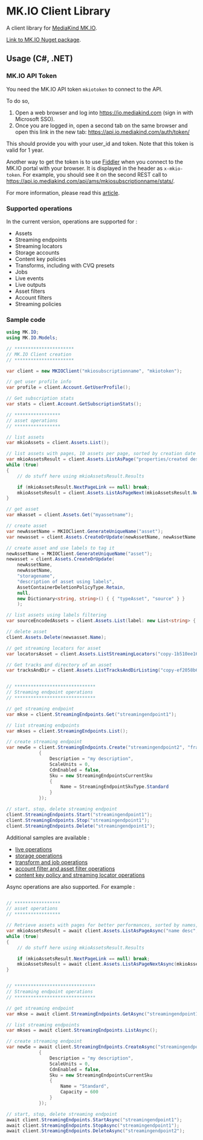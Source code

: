 # MK.IO Client Library

A client library for [MediaKind MK.IO](https://io.mediakind.com/).

[Link to MK.IO Nuget package](https://www.nuget.org/packages/MK.IO).

## Usage (C#, .NET)

### MK.IO API Token

You need the MK.IO API token `mkiotoken` to connect to the API.

To do so,

1. Open a web browser and log into https://io.mediakind.com (sign in with Microsoft SSO).
1. Once you are logged in, open a second tab on the same browser and open this link in the new tab: https://api.io.mediakind.com/auth/token/

This should provide you with your user_id and token. Note that this token is valid for 1 year.

Another way to get the token is to use [Fiddler](https://www.telerik.com/fiddler) when you connect to the MK.IO portal with your browser.
It is displayed in the header as `x-mkio-token`. For example, you should see it on the second REST call to https://api.io.mediakind.com/api/ams/mkiosubscriptionname/stats/.

For more information, please read this [article](https://support.mediakind.com/portal/en/kb/articles/how-to-use-mkio-apis-step-by-step).

### Supported operations

In the current version, operations are supported for :

- Assets
- Streaming endpoints
- Streaming locators
- Storage accounts
- Content key policies
- Transforms, including with CVQ presets
- Jobs
- Live events
- Live outputs
- Asset filters
- Account filters
- Streaming policies

### Sample code

```csharp
using MK.IO;
using MK.IO.Models;

// **********************
// MK.IO Client creation
// **********************

var client = new MKIOClient("mkiosubscriptionname", "mkiotoken");

// get user profile info
var profile = client.Account.GetUserProfile();

// Get subscription stats
var stats = client.Account.GetSubscriptionStats();

// *****************
// asset operations
// *****************

// list assets
var mkioAssets = client.Assets.List();

// list assets with pages, 10 assets per page, sorted by creation date
var mkioAssetsResult = client.Assets.ListAsPage("properties/created desc", null, null, null, 10);
while (true)
{
    // do stuff here using mkioAssetsResult.Results

    if (mkioAssetsResult.NextPageLink == null) break;
    mkioAssetsResult = client.Assets.ListAsPageNext(mkioAssetsResult.NextPageLink);
}

// get asset
var mkasset = client.Assets.Get("myassetname");

// create asset
var newAssetName = MKIOClient.GenerateUniqueName("asset");
var newasset = client.Assets.CreateOrUpdate(newAssetName, newAssetName, "storagename", "description of my asset");

// create asset and use labels to tag it
newAssetName = MKIOClient.GenerateUniqueName("asset");
newasset = client.Assets.CreateOrUpdate(
    newAssetName,
    newAssetName,
    "storagename",
    "description of asset using labels",
    AssetContainerDeletionPolicyType.Retain,
    null,
    new Dictionary<string, string>() { { "typeAsset", "source" } }
    );

// list assets using labels filtering
var sourceEncodedAssets = client.Assets.List(label: new List<string> { "typeAsset=source" });

// delete asset
client.Assets.Delete(newsasset.Name);

// get streaming locators for asset
var locatorsAsset = client.Assets.ListStreamingLocators("copy-1b510ee166");

// Get tracks and directory of an asset
var tracksAndDir = client.Assets.ListTracksAndDirListing("copy-ef2058b692");


// ******************************
// Streaming endpoint operations
// ******************************

// get streaming endpoint
var mkse = client.StreamingEndpoints.Get("streamingendpoint1");

// list streaming endpoints
var mkses = client.StreamingEndpoints.List();

// create streaming endpoint
var newSe = client.StreamingEndpoints.Create("streamingendpoint2", "francecentral", new StreamingEndpointProperties
            {
                Description = "my description",
                ScaleUnits = 0,
                CdnEnabled = false,
                Sku = new StreamingEndpointsCurrentSku
                {
                    Name = StreamingEndpointSkuType.Standard
                }
            });

// start, stop, delete streaming endpoint
client.StreamingEndpoints.Start("streamingendpoint1");
client.StreamingEndpoints.Stop("streamingendpoint1");
client.StreamingEndpoints.Delete("streamingendpoint1");
```

Additional samples are available :

- [live operations](https://github.com/xpouyat/MK.IO/blob/master/SampleLiveOperations.md) 
- [storage operations](https://github.com/xpouyat/MK.IO/blob/master/SampleStorageOperations.md)
- [transform and job operations](https://github.com/xpouyat/MK.IO/blob/master/SampleTransformAndJobOperations.md)
- [account filter and asset filter operations](https://github.com/xpouyat/MK.IO/blob/master/SampleFilterOperations.md)
- [content key policy and streaming locator operations](https://github.com/xpouyat/MK.IO/blob/master/SampleContentKeyPolicyOperations.md)


Async operations are also supported. For example :

```csharp

// *****************
// asset operations
// *****************

// Retrieve assets with pages for better performances, sorted by names, with a batch of 10 assets in each page
var mkioAssetsResult = await client.Assets.ListAsPageAsync("name desc", null, null, null, 10);
while (true)
{
    // do stuff here using mkioAssetsResult.Results

    if (mkioAssetsResult.NextPageLink == null) break;
    mkioAssetsResult = await client.Assets.ListAsPageNextAsync(mkioAssetsResult.NextPageLink);
}


// ******************************
// Streaming endpoint operations
// ******************************

// get streaming endpoint
var mkse = await client.StreamingEndpoints.GetAsync("streamingendpoint1");

// list streaming endpoints
var mkses = await client.StreamingEndpoints.ListAsync();

// create streaming endpoint
var newSe = await client.StreamingEndpoints.CreateAsync("streamingendpoint2", "francecentral", new StreamingEndpointProperties
            {
                Description = "my description",
                ScaleUnits = 0,
                CdnEnabled = false,
                Sku = new StreamingEndpointsCurrentSku
                {
                    Name = "Standard",
                    Capacity = 600
                }
            });

// start, stop, delete streaming endpoint
await client.StreamingEndpoints.StartAsync("streamingendpoint1");
await client.StreamingEndpoints.StopAsync("streamingendpoint1");
await client.StreamingEndpoints.DeleteAsync("streamingendpoint2");

```

